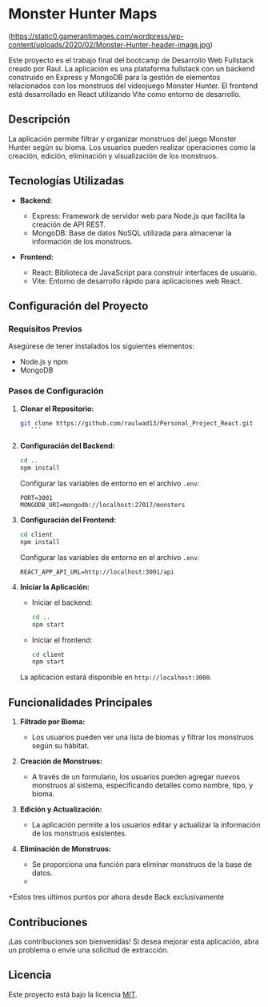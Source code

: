 # Monster Hunter Maps

(https://static0.gamerantimages.com/wordpress/wp-content/uploads/2020/02/Monster-Hunter-header-image.jpg)

Este proyecto es el trabajo final del bootcamp de Desarrollo Web Fullstack creado por Raul. La aplicación es una plataforma fullstack con un backend construido en Express y MongoDB para la gestión de elementos relacionados con los monstruos del videojuego Monster Hunter. El frontend está desarrollado en React utilizando Vite como entorno de desarrollo.

## Descripción

La aplicación permite filtrar y organizar monstruos del juego Monster Hunter según su bioma. Los usuarios pueden realizar operaciones como la creación, edición, eliminación y visualización de los monstruos.

## Tecnologías Utilizadas

- **Backend:**
  - Express: Framework de servidor web para Node.js que facilita la creación de API REST.
  - MongoDB: Base de datos NoSQL utilizada para almacenar la información de los monstruos.

- **Frontend:**
  - React: Biblioteca de JavaScript para construir interfaces de usuario.
  - Vite: Entorno de desarrollo rápido para aplicaciones web React.

## Configuración del Proyecto

### Requisitos Previos

Asegúrese de tener instalados los siguientes elementos:

- Node.js y npm
- MongoDB

### Pasos de Configuración

1. **Clonar el Repositorio:**

    ```bash
    git clone https://github.com/raulwad13/Personal_Project_React.git
       ```

2. **Configuración del Backend:**

    ```bash
    cd ..
    npm install
    ```

    Configurar las variables de entorno en el archivo `.env`:

    ```env
    PORT=3001
    MONGODB_URI=mongodb://localhost:27017/monsters
    ```

3. **Configuración del Frontend:**

    ```bash
    cd client
    npm install
    ```

    Configurar las variables de entorno en el archivo `.env`:

    ```env
    REACT_APP_API_URL=http://localhost:3001/api
    ```

4. **Iniciar la Aplicación:**

    - Iniciar el backend:

        ```bash
        cd ..
        npm start
        ```

    - Iniciar el frontend:

        ```bash
        cd client
        npm start
        ```

    La aplicación estará disponible en `http://localhost:3000`.

## Funcionalidades Principales

1. **Filtrado por Bioma:**
   - Los usuarios pueden ver una lista de biomas y filtrar los monstruos según su hábitat.

2. **Creación de Monstruos:**
   - A través de un formulario, los usuarios pueden agregar nuevos monstruos al sistema, especificando detalles como nombre, tipo, y bioma.

3. **Edición y Actualización:**
   - La aplicación permite a los usuarios editar y actualizar la información de los monstruos existentes.

4. **Eliminación de Monstruos:**
   - Se proporciona una función para eliminar monstruos de la base de datos.
   - 
+Estos tres últimos puntos por ahora desde Back exclusivamente
## Contribuciones

¡Las contribuciones son bienvenidas! Si desea mejorar esta aplicación, abra un problema o envíe una solicitud de extracción.

## Licencia

Este proyecto está bajo la licencia [MIT](LICENSE).
